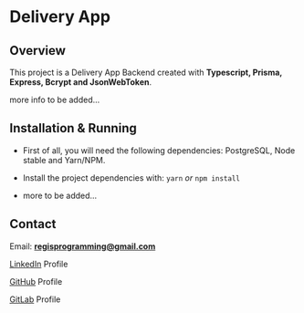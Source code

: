 # Delivery App

## Overview

This project is a Delivery App Backend created with **Typescript, Prisma, Express, Bcrypt and JsonWebToken**.

more info to be added...

## Installation & Running

+ First of all, you will need the following dependencies: PostgreSQL, Node stable and Yarn/NPM.

+ Install the project dependencies with: `yarn` *or* `npm install`

+ more to be added...

## Contact

Email: **regisprogramming@gmail.com**

[LinkedIn](https://www.linkedin.com/in/regissfaria/) Profile

[GitHub](https://github.com/regisfaria) Profile

[GitLab](https://gitlab.com/regisfaria) Profile
